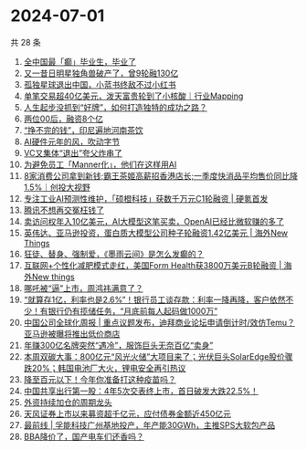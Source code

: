 # 2024-07-01

共 28 条

<!-- BEGIN 36KR -->
<!-- 最后更新时间 2024-07-01 02:01:01 +0800 -->
1. [全中国最「癫」毕业生，毕业了](https://36kr.com/p/2839376396962434)
1. [又一昔日明星独角兽破产了，曾9轮融130亿](https://36kr.com/p/2840413380676480)
1. [孤独星球退出中国，小蓝书终敌不过小红书](https://36kr.com/p/2841016503962242)
1. [单笔交易超40亿美元，泼天富贵轮到了小核酸｜行业Mapping](https://36kr.com/p/2841638408932227)
1. [人生起步没抓到“好牌”，如何打造独特的成功之路？](https://36kr.com/p/2833766784796931)
1. [两位00后，融资8个亿](https://36kr.com/p/2840613087890053)
1. [“挣不完的钱”，印尼遍地河南茶饮](https://36kr.com/p/2840900918500224)
1. [AI硬件元年的风，吹动字节](https://36kr.com/p/2840523737795202)
1. [VC又集体“退出”夸父炸串了](https://36kr.com/p/2840600635132547)
1. [为避免员工「Manner化」，他们在这样用AI](https://36kr.com/p/2840357331225217)
1. [8家消费公司拿到新钱;霸王茶姬高薪招香港店长;一季度快消品平均售价同比降1.5%｜创投大视野](https://36kr.com/p/2839436329208710)
1. [专注工业AI预测性维护，「硕橙科技」获数千万元C1轮融资 | 硬氪首发](https://36kr.com/p/2841754616859527)
1. [腾讯不想再交冤枉钱了](https://36kr.com/p/2839457734707849)
1. [卖访问权年入10亿美元，AI大模型这笔买卖，OpenAI已经比微软赚的多了](https://36kr.com/p/2839536734837640)
1. [英伟达、亚马逊投资，蛋白质大模型公司种子轮融资1.42亿美元 | 海外New Things](https://36kr.com/p/2841671486311046)
1. [狂徒、替身、强制爱，《墨雨云间》是怎么发癫的？](https://36kr.com/p/2839374359153286)
1. [互联网+个性化减肥模式走红，美国Form Health获3800万美元B轮融资 | 海外New things](https://36kr.com/p/2841655908289153)
1. [哪吒被“逼”上市，周鸿祎满意了？](https://36kr.com/p/2839433483012993)
1. [“就算存1亿，利率也是2.6%”！银行员工谈存款：利率一降再降，客户依然不少！有银行仍有揽储任务，“月底前每人起码做1000万”](https://36kr.com/p/2839702583839368)
1. [中国公司全球化周报 | 重点议题发布，迪拜商业论坛申请倒计时/效仿Temu？亚马逊被曝将推出低价商店](https://36kr.com/p/2840655886486408)
1. [年赚300亿名牌突然“遇冷”，服饰巨头无奈百亿“卖身”](https://36kr.com/p/2840843680746370)
1. [本周双碳大事：800亿元“风光火储”大项目来了；光伏巨头SolarEdge股价骤跌20%；韩国电池厂大火，锂电安全再引热议](https://36kr.com/p/2841651391613570)
1. [降至百元以下！今年你准备打这种疫苗吗？](https://36kr.com/p/2840255728159369)
1. [中国共享出行第一股：4年5次交表终上市，首日破发大跌22.5%！](https://36kr.com/p/2839504458369928)
1. [外资持续加仓的周期龙头](https://36kr.com/p/2839463101958790)
1. [天风证券上市以来募资超千亿元，应付债券金额近450亿元](https://36kr.com/p/2840880510487171)
1. [最前线 | 孚能科技广州基地投产，年产能30GWh，主推SPS大软包产品](https://36kr.com/p/2842062453623688)
1. [BBA降价了，国产电车们还香吗？](https://36kr.com/p/2840415866342016)
<!-- END 36KR -->